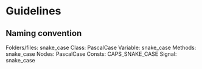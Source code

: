 # Guidelines

## Naming convention

Folders/files: snake_case
Class: PascalCase
Variable: snake_case
Methods: snake_case
Nodes: PascalCase
Consts: CAPS_SNAKE_CASE
Signal: snake_case
